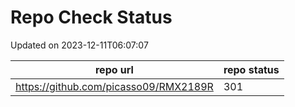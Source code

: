 # Repo Check Status

Updated on 2023-12-11T06:07:07

| repo url | repo status |
| -------- | -------- | 
|  https://github.com/picasso09/RMX2189R |  301 |
